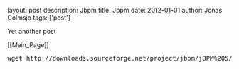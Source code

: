 layout: post
description: Jbpm
title: Jbpm
date: 2012-01-01
author: Jonas Colmsjo
tags: ['post']

Yet another post





[[Main_Page]]



<pre>
wget http://downloads.sourceforge.net/project/jbpm/jBPM%205/jbpm-5.2.0.Final/jbpm-5.2.0.Final-installer-full.zip?r=http%3A%2F%2Fsourceforge.net%2Fprojects%2Fjbpm%2Ffiles%2FjBPM%25205%2F&ts=1330426374&use_mirror=dfn



</pre>
